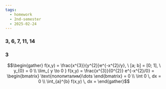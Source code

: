 ```yaml
---
tags:
  - homework
  - 2nd-semester
  - 2025-02-24
---
```


### 3, 6, 7, 11, 14

### 3

$$\begin{gather}
f(x,y) = \frac{x^{3}}{y^{2}}e^{-x^{2}/y}, \ [a; b] = [0; 1], \ y_{0} = 0 \\
\lim_{ y \to 0 } f(x,y) = \frac{x^{3}}{0^{2}} e^{-x^{2}/0} = \begin{bmatrix}
\text{полопиталим}\dots
\end{bmatrix} = 0 \\
\int 0 \, dx  = 0 \\
\int_{a}^{b} f(x,y) \, dx = 
\end{gather}$$
